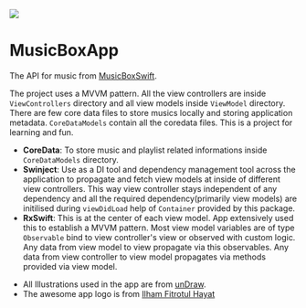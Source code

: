 ![](https://i.imgur.com/2a0XLt3.png)
#  MusicBoxApp

The API for music from [MusicBoxSwift](https://github.com/darkCavalier11/MusicBoxSwift).

The project uses a MVVM pattern. All the view controllers are inside `ViewControllers` directory and all view models inside `ViewModel` directory. There are few core data files to store musics locally and storing application metadata. `CoreDataModels` contain all the coredata files. This is a project for learning and fun. 

- **CoreData**: To store music and playlist related informations inside `CoreDataModels` directory.
- **Swinject**: Use as a DI tool and dependency management tool across the application to propagate and fetch view models at inside of different view controllers. This way view controller stays independent of any dependency and all the required dependency(primarily view models) are initilised during `viewDidLoad` help of `Container` provided by this package.
- **RxSwift**: This is at the center of each view model. App extensively used this to establish a MVVM pattern. Most view model variables are of type `Observable` bind to view controller's view or observed with custom logic. Any data from view model to view propagate via this observables. Any data from view controller to view model propagates via methods provided via view model. 

* All Illustrations used in the app are from [unDraw](https://undraw.co/).
* The awesome app logo is from [Ilham Fitrotul Hayat](https://www.flaticon.com/authors/ilham-fitrotul-hayat)
